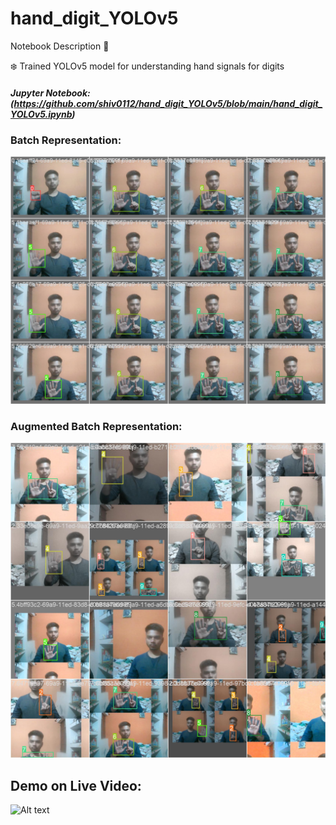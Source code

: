 # hand_digit_YOLOv5

Notebook Description 📄

❄️ Trained YOLOv5 model for understanding hand signals for digits

##### Jupyter Notebook: (https://github.com/shiv0112/hand_digit_YOLOv5/blob/main/hand_digit_YOLOv5.ipynb)


### Batch Representation:

![Alt text](https://github.com/shiv0112/hand_digit_YOLOv5/blob/main/screenshots/0.jpeg)

### Augmented Batch Representation:

![Alt text](https://github.com/shiv0112/hand_digit_YOLOv5/blob/main/screenshots/1.jpeg)

## Demo on Live Video:

![Alt text](https://github.com/shiv0112/hand_digit_YOLOv5/blob/main/screenshots/Demo.gif?raw=true)

